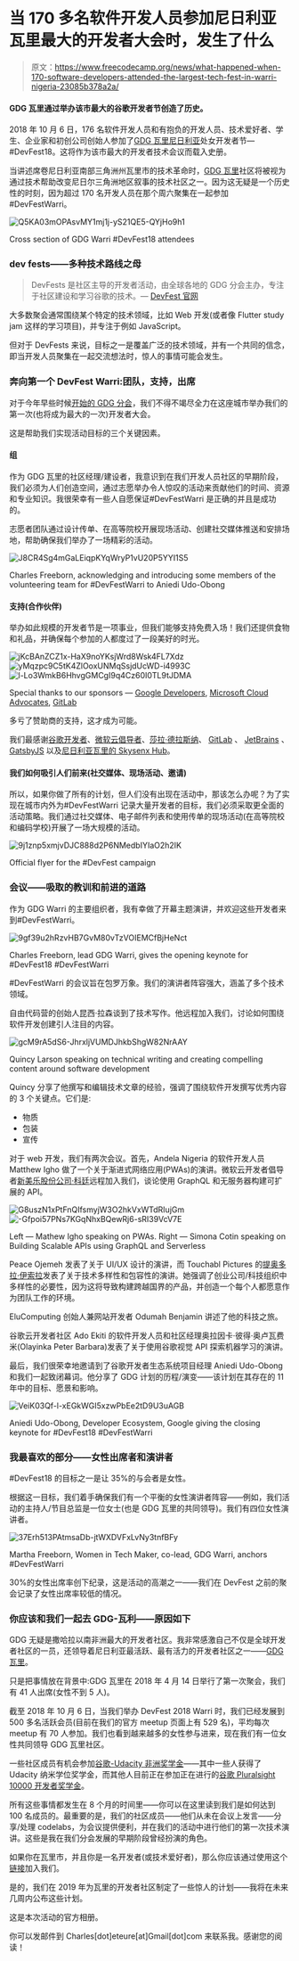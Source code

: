 # 当 170 多名软件开发人员参加尼日利亚瓦里最大的开发者大会时，发生了什么

> 原文：<https://www.freecodecamp.org/news/what-happened-when-170-software-developers-attended-the-largest-tech-fest-in-warri-nigeria-23085b378a2a/>

#### GDG 瓦里通过举办该市最大的谷歌开发者节创造了历史。

2018 年 10 月 6 日，176 名软件开发人员和有抱负的开发人员、技术爱好者、学生、企业家和初创公司创始人参加了[GDG 瓦里尼日利亚](https://www.meetup.com/GDG-Warri)处女开发者节— #DevFest18。这将作为该市最大的开发者技术会议而载入史册。

当讲述席卷尼日利亚南部三角洲州瓦里市的技术革命时，[GDG 瓦里](https://www.meetup.com/GDG-Warri/)社区将被视为通过技术帮助改变尼日尔三角洲地区叙事的技术社区之一。因为这无疑是一个历史性的时刻，因为超过 170 名开发人员在那个周六聚集在一起参加#DevFestWarri。

![Q5KA03mOPAsvMY1mj1j-yS21QE5-QYjHo9h1](img/82d645600fc89940c56407ce72084100.png)

Cross section of GDG Warri #DevFest18 attendees

### dev fests——多种技术路线之母

> DevFests 是社区主导的开发者活动，由全球各地的 GDG 分会主办，专注于社区建设和学习谷歌的技术。— [DevFest 官网](https://devfest.withgoogle.com/)

大多数聚会通常围绕某个特定的技术领域，比如 Web 开发(或者像 Flutter study jam 这样的学习项目)，并专注于例如 JavaScript。

但对于 DevFests 来说，目标之一是覆盖广泛的技术领域，并有一个共同的信念，即当开发人员聚集在一起交流想法时，惊人的事情可能会发生。

### 奔向第一个 DevFest Warri:团队，支持，出席

对于今年早些时候[开始的 GDG 分会](https://medium.freecodecamp.org/how-i-started-a-google-developers-group-gdg-chapter-in-warri-nigeria-and-reached-100-members-22cbd622d070)，我们不得不竭尽全力在这座城市举办我们的第一次(也将成为最大的一次)开发者大会。

这是帮助我们实现活动目标的三个关键因素。

#### 组

作为 GDG 瓦里的社区经理/建设者，我意识到在我们开发人员社区的早期阶段，我们必须为人们创造空间，通过志愿举办令人惊叹的活动来贡献他们的时间、资源和专业知识。我很荣幸有一些人自愿保证#DevFestWarri 是正确的并且是成功的。

志愿者团队通过设计传单、在高等院校开展现场活动、创建社交媒体推送和安排场地，帮助确保我们举办了一场精彩的活动。

![J8CR4Sg4mGaLEiqpKYqWryP1vU20P5YYI1S5](img/9aae7173b0cc0b85589496483fd0394d.png)

Charles Freeborn, acknowledging and introducing some members of the volunteering team for #DevFestWarri to Aniedi Udo-Obong

#### 支持(合作伙伴)

举办如此规模的开发者节是一项事业，但我们能够支持免费入场！我们还提供食物和礼品，并确保每个参加的人都度过了一段美好的时光。

![jKcBAnZCZ1x-HaX9noYKsjWrd8Wsk4FL7Xdz](img/7aabfcb9280a42a5a66ff1fe2a38de9d.png)![yMqzpc9C5tK4ZlOoxUNMqSsjdUcWD-i4993C](img/dd787a22f90d68353aab1c3281c8ce4e.png)![l-Lo3WmkB6HhvgGMCgI9q4Cz60I0TL9tJDMA](img/21cf63e1363dd373f8f261b034c32c9d.png)

Special thanks to our sponsors — [Google Developers](https://developers.google.com/), [Microsoft Cloud Advocates](https://developer.microsoft.com/en-us/advocates/), [GitLab](https://about.gitlab.com/)

多亏了赞助商的支持，这才成为可能。

我们最感谢[谷歌开发者](https://www.freecodecamp.org/news/what-happened-when-170-software-developers-attended-the-largest-tech-fest-in-warri-nigeria-23085b378a2a/undefined)、[微软云倡导者](https://twitter.com/azureadvocates)、[莎拉·德拉斯纳](https://twitter.com/sarah_edo)、 [GitLab](https://www.freecodecamp.org/news/what-happened-when-170-software-developers-attended-the-largest-tech-fest-in-warri-nigeria-23085b378a2a/undefined) 、 [JetBrains](https://www.jetbrains.com/) 、 [GatsbyJS](https://www.gatsbyjs.org/) 以及[尼日利亚瓦里的 Skysenx Hub](https://skysenx.com/)。

#### 我们如何吸引人们前来(社交媒体、现场活动、邀请)

所以，如果你做了所有的计划，但人们没有出现在活动中，那该怎么办呢？为了实现在城市内外为#DevFestWarri 记录大量开发者的目标，我们必须采取更全面的活动策略。我们通过社交媒体、电子邮件列表和使用传单的现场活动(在高等院校和编码学校)开展了一场大规模的活动。

![9j1znp5xmjvDJC888d2P6NMedbIYIaO2h2IK](img/48b3d999fa2837e0d28076025fdad393.png)

Official flyer for the #DevFest campaign

### 会议——吸取的教训和前进的道路

作为 GDG Warri 的主要组织者，我有幸做了开幕主题演讲，并欢迎这些开发者来到#DevFestWarri。

![9gf39u2hRzvHB7GvM80vTzVOIEMCfBjHeNct](img/afcf476f56f6d9bcb3cfafe452efd8c3.png)

Charles Freeborn, lead GDG Warri, gives the opening keynote for #DevFest18 #DevFestWarri

#DevFestWarri 的会议旨在包罗万象。我们的演讲者阵容强大，涵盖了多个技术领域。

自由代码营的创始人昆西·拉森谈到了技术写作。他远程加入我们，讨论如何围绕软件开发创建引人注目的内容。

![gcM9rA5dS6-JhrxljVUMDJhkbShgW82NrAAY](img/b4a00ec9a9afe4fda97e6768925e375a.png)

Quincy Larson speaking on technical writing and creating compelling content around software development

Quincy 分享了他撰写和编辑技术文章的经验，强调了围绕软件开发撰写优秀内容的 3 个关键点。它们是:

*   物质
*   包装
*   宣传

对于 web 开发，我们有两次会议。首先，Andela Nigeria 的软件开发人员 Matthew Igho 做了一个关于渐进式网络应用(PWAs)的演讲。微软云开发者倡导者[新美乐股份公司·科廷](https://www.freecodecamp.org/news/what-happened-when-170-software-developers-attended-the-largest-tech-fest-in-warri-nigeria-23085b378a2a/undefined)远程加入我们，谈论使用 GraphQL 和无服务器构建可扩展的 API。

![G8uszN1xPtFnQIfsmyjW3O2hkVxWTdRIujGm](img/fcd4790399a019332109cb12acc69dea.png)![-Gfpoi57PNs7KGqNhxBQewRj6-sRI39VcV7E](img/f436606f8fc5e67f5cbcc0e776119b70.png)

Left — Mathew Igho speaking on PWAs. Right — Simona Cotin speaking on Building Scalable APIs using GraphQL and Serverless

Peace Ojemeh 发表了关于 UI/UX 设计的演讲，而 Touchabl Pictures 的[提奥多拉·伊索拉](https://www.freecodecamp.org/news/what-happened-when-170-software-developers-attended-the-largest-tech-fest-in-warri-nigeria-23085b378a2a/undefined)发表了关于技术多样性和包容性的演讲。她强调了创业公司/科技组织中多样性的必要性，因为这将导致构建跨越国界的产品，并创造一个每个人都愿意作为团队工作的环境。

EluComputing 创始人兼网站开发者 Odumah Benjamin 讲述了他的科技之旅。

谷歌云开发者社区 Ado Ekiti 的软件开发人员和社区经理奥拉因卡·彼得·奥卢瓦费米(Olayinka Peter Barbara)发表了关于使用谷歌视觉 API 探索机器学习的演讲。

最后，我们很荣幸地邀请到了谷歌开发者生态系统项目经理 Aniedi Udo-Obong 和我们一起致闭幕词。他分享了 GDG 计划的历程/演变——该计划在其存在的 11 年中的目标、愿景和影响。

![VeiK03Qf-l-xEGkWGI5xzwPbEe2tD9U3uAGB](img/134fa1fba1882d7ea3d4b5e34ce2f74e.png)

Aniedi Udo-Obong, Developer Ecosystem, Google giving the closing keynote for #DevFest18 #DevFestWarri

### 我最喜欢的部分——女性出席者和演讲者

#DevFest18 的目标之一是让 35%的与会者是女性。

根据这一目标，我们着手确保我们有一个平衡的女性演讲者阵容——例如，我们活动的主持人/节目总监是一位女士(也是 GDG 瓦里的共同领导)。我们有四位女性演讲者。

![37Erh513PAtmsaDb-jtWXDVFxLvNy3tnfBFy](img/d12ee90052393bc19d1a4722a68368a3.png)

Martha Freeborn, Women in Tech Maker, co-lead, GDG Warri, anchors #DevFestWarri

30%的女性出席率创下纪录，这是活动的高潮之一——我们在 DevFest 之前的聚会记录了女性出席率较低的情况。

### 你应该和我们一起去 GDG-瓦利——原因如下

GDG 无疑是撒哈拉以南非洲最大的开发者社区。我非常感激自己不仅是全球开发者社区的一员，还领导着尼日利亚最活跃、最有活力的开发者社区之一——[GDG 瓦里](https://www.meetup.com)。

只是把事情放在背景中:GDG 瓦里在 2018 年 4 月 14 日举行了第一次聚会，我们有 41 人出席(女性不到 5 人)。

截至 2018 年 10 月 6 日，当我们举办 DevFest 2018 Warri 时，我们已经发展到 500 多名活跃会员(目前在我们的官方 meetup 页面上有 529 名)，平均每次 meetup 有 70 人参加。我们也看到越来越多的女性参与进来，现在我们有一位女性共同领导 GDG 瓦里社区。

一些社区成员有机会参加[谷歌-Udacity 非洲奖学金](https://www.udacity.com/google-africa-scholarships)——其中一些人获得了 Udacity 纳米学位奖学金，而其他人目前正在参加正在进行的[谷歌 Pluralsight 10000 开发者奖学金](https://africa.googleblog.com/2018/10/announcing-10000-grow-with-google.html)。

所有这些事情都发生在 8 个月的时间里——你可以在这里读到我们是如何达到 100 名成员的。最重要的是，我们的社区成员——他们从未在会议上发言——分享/处理 codelabs，为会议提供便利，并在我们的活动中进行他们的第一次技术演讲。这些是我在我们分会发展的早期阶段曾经扮演的角色。

如果你在瓦里市，并且你是一名开发者(或技术爱好者)，那么你应该通过使用这个[链接](https://www.meetup.com/GDG-Warri)加入我们。

是的，我们在 2019 年为瓦里的开发者社区制定了一些惊人的计划——我将在未来几周内公布这些计划。

这是本次活动的官方相册。

你可以发邮件到 Charles[dot]eteure[at]Gmail[dot]com 来联系我。感谢您的阅读！